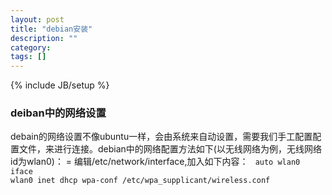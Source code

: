 ```yaml
---
layout: post
title: "debian安装"
description: ""
category: 
tags: []
---
```

{% include JB/setup %}
### deiban中的网络设置
debain的网络设置不像ubuntu一样，会由系统来自动设置，需要我们手工配置配置文件，来进行连接。debian中的网络配置方法如下(以无线网络为例，无线网络id为wlan0)：
= 编辑/etc/network/interface,加入如下内容：
<code>
auto wlan0
iface wlan0 inet dhcp
    wpa-conf /etc/wpa_supplicant/wireless.conf
</code>
